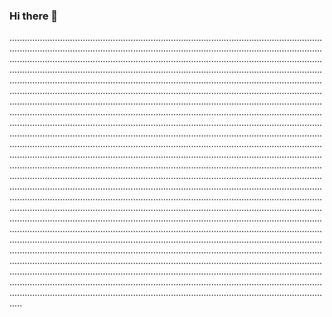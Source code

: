 ### Hi there 👋

.................................................................................................................................................................................................................................................................................................................................................................................................................................................................................................................................................................................................................................................................................................................................................................................................................................................................................................................................................................................................................................................................................................................................................................................................................................................................................................................................................................................................................................................................................................................................................................................................................................................................................................................................................................................................................................................................................................................................................................................................................................................................................................................................................................................................................................................................................................................................................................................................................................................................................................................................................................................................................................................................................................................................................................................................................................................................................................................................................................................................................................................................................................................................................................................................................................